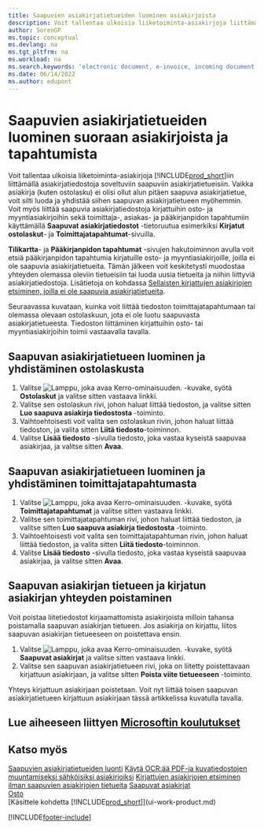 ```yaml
---
title: Saapuvien asiakirjatietueiden luominen asiakirjoista
description: Voit tallentaa ulkoisia liiketoiminta-asiakirjoja liittämällä asiakirjatiedostoja soveltuviin saapuviin asiakirjatietueisiin.
author: SorenGP
ms.topic: conceptual
ms.devlang: na
ms.tgt_pltfrm: na
ms.workload: na
ms.search.keywords: 'electronic document, e-invoice, incoming document, OCR, ecommerce, document exchange, import invoice'
ms.date: 06/14/2022
ms.author: edupont
---
```

# <a name="create-incoming-document-records-directly-from-documents-and-entries" />Saapuvien asiakirjatietueiden luominen suoraan asiakirjoista ja tapahtumista

Voit tallentaa ulkoisia liiketoiminta-asiakirjoja [!INCLUDE[prod_short](includes/prod_short.md)]iin liittämällä asiakirjatiedostoja soveltuviin saapuviin asiakirjatietueisiin. Vaikka asiakirja (kuten ostolasku) ei olisi ollut alun pitäen saapuva asiakirjatietue, voit silti luoda ja yhdistää siihen saapuvan asiakirjatietueen myöhemmin. Voit myös liittää saapuvia asiakirjatiedostoja kirjattuihin osto- ja myyntiasiakirjoihin sekä toimittaja-, asiakas- ja pääkirjanpidon tapahtumiin käyttämällä **Saapuvat asiakirjatiedostot** -tietoruutua esimerkiksi **Kirjatut ostolaskut**- ja **Toimittajatapahtumat**-sivuilla.

**Tilikartta**- ja **Pääkirjanpidon tapahtumat** -sivujen hakutoiminnon avulla voit etsiä pääkirjanpidon tapahtumia kirjatuille osto- ja myyntiasiakirjoille, joilla ei ole saapuvia asiakirjatietueita. Tämän jälkeen voit keskitetysti muodostaa yhteyden olemassa oleviin tietueisiin tai luoda uusia tietueita ja niihin liittyviä asiakirjatiedostoja. Lisätietoja on kohdassa [Sellaisten kirjattujen asiakirjojen etsiminen, joilla ei ole saapuvia asiakirjatietueita](across-how-find-posted-documents-without-income-document-records.md).

Seuraavassa kuvataan, kuinka voit liittää tiedoston toimittajatapahtumaan tai olemassa olevaan ostolaskuun, jota ei ole luotu saapuvasta asiakirjatietueesta. Tiedoston liittäminen kirjattuihin osto- tai myyntiasiakirjoihin toimii vastaavalla tavalla.

## <a name="create-and-connect-an-incoming-document-record-from-a-purchase-invoice" />Saapuvan asiakirjatietueen luominen ja yhdistäminen ostolaskusta

1. Valitse ![Lamppu, joka avaa Kerro-ominaisuuden.](media/ui-search/search_small.png "Kerro, mitä haluat tehdä") -kuvake, syötä **Ostolaskut** ja valitse sitten vastaava linkki.
2. Valitse sen ostolaskun rivi, johon haluat liittää tiedoston, ja valitse sitten **Luo saapuva asiakirja tiedostosta** -toiminto.
3. Vaihtoehtoisesti voit valita sen ostolaskun rivin, johon haluat liittää tiedoston, ja valita sitten **Liitä tiedosto**-toiminnon.
4. Valitse **Lisää tiedosto** -sivulla tiedosto, joka vastaa kyseistä saapuvaa asiakirjaa, ja valitse sitten **Avaa**.

## <a name="create-and-connect-an-incoming-document-record-from-a-vendor-ledger-entry" />Saapuvan asiakirjatietueen luominen ja yhdistäminen toimittajatapahtumasta

1. Valitse ![Lamppu, joka avaa Kerro-ominaisuuden.](media/ui-search/search_small.png "Kerro, mitä haluat tehdä") -kuvake, syötä **Toimittajatapahtumat** ja valitse sitten vastaava linkki.
2. Valitse sen toimittajatapahtuman rivi, johon haluat liittää tiedoston, ja valitse sitten **Luo saapuva asiakirja tiedostosta** -toiminto.
3. Vaihtoehtoisesti voit valita sen toimittajatapahtuman rivin, johon haluat liittää tiedoston, ja valita sitten **Liitä tiedosto**-toiminnon.
4. Valitse **Lisää tiedosto** -sivulla tiedosto, joka vastaa kyseistä saapuvaa asiakirjaa, ja valitse sitten **Avaa**.

## <a name="remove-a-connection-from-an-incoming-document-record-to-a-posted-document" />Saapuvan asiakirjan tietueen ja kirjatun asiakirjan yhteyden poistaminen

Voit poistaa liitetiedostot kirjaamattomista asiakirjoista milloin tahansa poistamalla saapuvan asiakirjan tietueen. Jos asiakirja on kirjattu, liitos saapuvan asiakirjan tietueeseen on poistettava ensin.

1. Valitse ![Lamppu, joka avaa Kerro-ominaisuuden.](media/ui-search/search_small.png "Kerro, mitä haluat tehdä") -kuvake, syötä **Saapuvat asiakirjat** ja valitse sitten vastaava linkki.
2. Valitse sen saapuvan asiakirjatietueen rivi, joka on liitetty poistettavaan kirjattuun asiakirjaan, ja valitse sitten **Poista viite tietueeseen** -toiminto.

Yhteys kirjattuun asiakirjaan poistetaan. Voit nyt liittää toisen saapuvan asiakirjatietueen kirjattuun asiakirjaan tässä artikkelissa kuvatulla tavalla.

## <a name="see-related-microsoft-training" />Lue aiheeseen liittyen [Microsoftin koulutukset](/training/modules/incoming-documents-dynamics-365-business-central/)

## <a name="see-also" />Katso myös

[Saapuvien asiakirjatietueiden luonti](across-how-create-income-document-records.md)
[Käytä OCR:ää PDF-ja kuvatiedostojen muuntamiseksi sähköisiksi asiakirjoiksi](across-how-use-ocr-pdf-images-files.md)
[Kirjattujen asiakirjojen etsiminen ilman saapuvien asiakirjojen tietueita](across-how-find-posted-documents-without-income-document-records.md)
[Saapuvat asiakirjat](across-income-documents.md)  
[Osto](purchasing-manage-purchasing.md)  
[Käsittele kohdetta [!INCLUDE[prod_short](includes/prod_short.md)]](ui-work-product.md)  


[!INCLUDE[footer-include](includes/footer-banner.md)]
